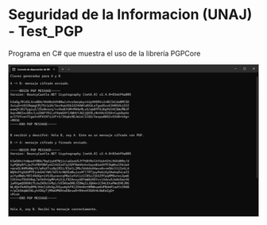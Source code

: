 # Seguridad de la Informacion (UNAJ) - Test_PGP
Programa en C# que muestra el uso de la librería PGPCore

![Captura de pantalla](assets/screenshot.png)
